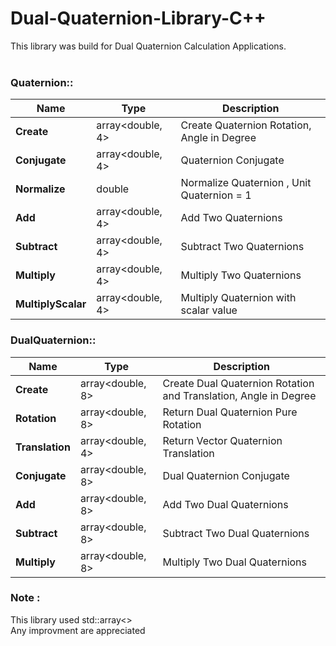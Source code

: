 # Dual-Quaternion-Library-C++

This library was build for Dual Quaternion Calculation Applications. <br><br>

### Quaternion::

| Name | Type | Description |
| --- | --- | --- |
| **Create** | array<double, 4> | Create Quaternion Rotation, Angle in Degree |
| **Conjugate** | array<double, 4> | Quaternion Conjugate |
| **Normalize** | double | Normalize Quaternion , Unit Quaternion = 1 |
| **Add** | array<double, 4> | Add Two Quaternions |
| **Subtract** | array<double, 4> | Subtract Two Quaternions |
| **Multiply** | array<double, 4> | Multiply Two Quaternions |
| **MultiplyScalar** | array<double, 4> | Multiply Quaternion with scalar value |



### DualQuaternion::

| Name | Type | Description |
| --- | --- | --- |
| **Create** | array<double, 8> | Create Dual Quaternion Rotation and Translation, Angle in Degree |
| **Rotation** | array<double, 8> | Return Dual Quaternion Pure Rotation |
| **Translation** | array<double, 4> | Return Vector Quaternion Translation |
| **Conjugate** | array<double, 8> | Dual Quaternion Conjugate |
| **Add** | array<double, 8> | Add Two Dual Quaternions |
| **Subtract** | array<double, 8> | Subtract Two Dual Quaternions |
| **Multiply** | array<double, 8> | Multiply Two Dual Quaternions |

### Note : 
This library used std::array<> <br>
Any improvment are appreciated
